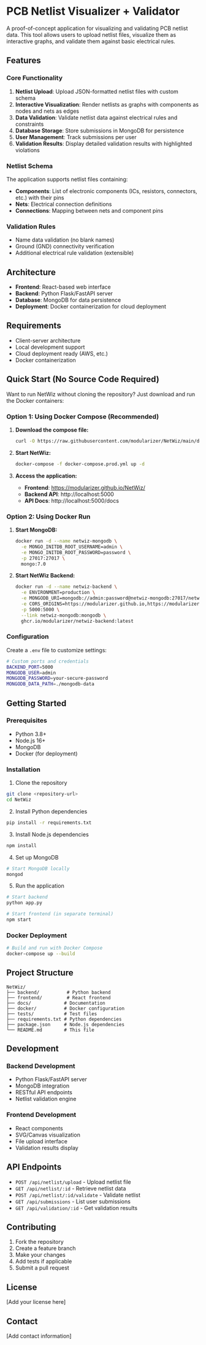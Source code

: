# PCB Netlist Visualizer + Validator

A proof-of-concept application for visualizing and validating PCB netlist data. This tool allows users to upload netlist files, visualize them as interactive graphs, and validate them against basic electrical rules.

## Features

### Core Functionality
1. **Netlist Upload**: Upload JSON-formatted netlist files with custom schema
2. **Interactive Visualization**: Render netlists as graphs with components as nodes and nets as edges
3. **Data Validation**: Validate netlist data against electrical rules and constraints
4. **Database Storage**: Store submissions in MongoDB for persistence
5. **User Management**: Track submissions per user
6. **Validation Results**: Display detailed validation results with highlighted violations

### Netlist Schema
The application supports netlist files containing:
- **Components**: List of electronic components (ICs, resistors, connectors, etc.) with their pins
- **Nets**: Electrical connection definitions
- **Connections**: Mapping between nets and component pins

### Validation Rules
- Name data validation (no blank names)
- Ground (GND) connectivity verification
- Additional electrical rule validation (extensible)

## Architecture

- **Frontend**: React-based web interface
- **Backend**: Python Flask/FastAPI server
- **Database**: MongoDB for data persistence
- **Deployment**: Docker containerization for cloud deployment

## Requirements

- Client-server architecture
- Local development support
- Cloud deployment ready (AWS, etc.)
- Docker containerization

## Quick Start (No Source Code Required)

Want to run NetWiz without cloning the repository? Just download and run the Docker containers:

### Option 1: Using Docker Compose (Recommended)

1. **Download the compose file:**
   ```bash
   curl -O https://raw.githubusercontent.com/modularizer/NetWiz/main/docker-compose.prod.yml
   ```

2. **Start NetWiz:**
   ```bash
   docker-compose -f docker-compose.prod.yml up -d
   ```

3. **Access the application:**
   - **Frontend**: https://modularizer.github.io/NetWiz/
   - **Backend API**: http://localhost:5000
   - **API Docs**: http://localhost:5000/docs

### Option 2: Using Docker Run

1. **Start MongoDB:**
   ```bash
   docker run -d --name netwiz-mongodb \
     -e MONGO_INITDB_ROOT_USERNAME=admin \
     -e MONGO_INITDB_ROOT_PASSWORD=password \
     -p 27017:27017 \
     mongo:7.0
   ```

2. **Start NetWiz Backend:**
   ```bash
   docker run -d --name netwiz-backend \
     -e ENVIRONMENT=production \
     -e MONGODB_URI=mongodb://admin:password@netwiz-mongodb:27017/netwiz?authSource=admin \
     -e CORS_ORIGINS=https://modularizer.github.io,https://modularizer.github.io/NetWiz \
     -p 5000:5000 \
     --link netwiz-mongodb:mongodb \
     ghcr.io/modularizer/netwiz-backend:latest
   ```

### Configuration

Create a `.env` file to customize settings:

```bash
# Custom ports and credentials
BACKEND_PORT=5000
MONGODB_USER=admin
MONGODB_PASSWORD=your-secure-password
MONGODB_DATA_PATH=./mongodb-data
```

## Getting Started

### Prerequisites
- Python 3.8+
- Node.js 16+
- MongoDB
- Docker (for deployment)

### Installation

1. Clone the repository
```bash
git clone <repository-url>
cd NetWiz
```

2. Install Python dependencies
```bash
pip install -r requirements.txt
```

3. Install Node.js dependencies
```bash
npm install
```

4. Set up MongoDB
```bash
# Start MongoDB locally
mongod
```

5. Run the application
```bash
# Start backend
python app.py

# Start frontend (in separate terminal)
npm start
```

### Docker Deployment

```bash
# Build and run with Docker Compose
docker-compose up --build
```

## Project Structure

```
NetWiz/
├── backend/          # Python backend
├── frontend/         # React frontend
├── docs/            # Documentation
├── docker/          # Docker configuration
├── tests/           # Test files
├── requirements.txt # Python dependencies
├── package.json     # Node.js dependencies
└── README.md        # This file
```

## Development

### Backend Development
- Python Flask/FastAPI server
- MongoDB integration
- RESTful API endpoints
- Netlist validation engine

### Frontend Development
- React components
- SVG/Canvas visualization
- File upload interface
- Validation results display

## API Endpoints

- `POST /api/netlist/upload` - Upload netlist file
- `GET /api/netlist/:id` - Retrieve netlist data
- `POST /api/netlist/:id/validate` - Validate netlist
- `GET /api/submissions` - List user submissions
- `GET /api/validation/:id` - Get validation results

## Contributing

1. Fork the repository
2. Create a feature branch
3. Make your changes
4. Add tests if applicable
5. Submit a pull request

## License

[Add your license here]

## Contact

[Add contact information]
